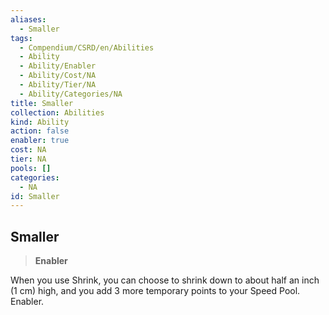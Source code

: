```yaml
---
aliases:
  - Smaller
tags:
  - Compendium/CSRD/en/Abilities
  - Ability
  - Ability/Enabler
  - Ability/Cost/NA
  - Ability/Tier/NA
  - Ability/Categories/NA
title: Smaller
collection: Abilities
kind: Ability
action: false
enabler: true
cost: NA
tier: NA
pools: []
categories:
  - NA
id: Smaller
---
```

## Smaller    
>**Enabler**  
    
When you use Shrink, you can choose to shrink down to about half an inch (1 cm) high, and you add 3 more temporary points to your Speed Pool. Enabler.
